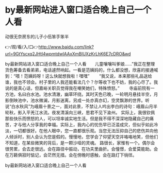 # by最新网站进入窗口适合晚上自己一个人看
动很无奈房东的儿子小伍笨手笨半

👉/观/看/入/口👉http://www.baidu.com/link?url=9GtYscxq2JHtl4wpmtdwIAAxXmBlUXzKrLhK6E7cDRO&wd

by最新网站进入窗口适合晚上自己一个人看　　儿童嚷嚷叫爹娘……”我正在整理货色筹备去看弟弟，电话遽然响起。一看是范姨妈的，什么都没想，欣喜的接通喊到：“喂！范姨妈呀！这么快就想我啦！嘿嘿”
　　“我又说，本来那些礼品送给谁，我也不领会。村子里的人我还能看法几个？尔等收下也不妨，我的心尽了。我说的是真心话，但嘉峪关职员觉得我在嘲笑她们，特殊愤怒。”
　　寺庙前院有一方池，名曰白水池。池水清澈，幽草环绕。其时天色已晚，一轮明月悬挂半空，月影倒映池中，池水微澜，月影迷离，另成一处亦真亦幻，空灵飘渺的世界。听说“白水秋风”为峨眉十景之一，面对此景，不禁让人吟出李白的诗句：峨眉山月半轮秋，影入平羌江水流。夜发清溪向三峡，思君不见下渝州。
实际上，我很钦佩那些快乐而愤怒的人，可以坦率诚实地生活。但是我不得不深深地隐藏自己的痛苦，才与他人分享我的幸福。实际上，我内心的忧伤早已泛滥成灾，但似乎如此冷淡，一切都很好。在他人眼中，您一直都很乐观。当您无法压抑自己的悲伤并向他人倾诉时，别人会认为您是假的。慢慢地，您学会了仰望天空并咯咯地笑，但他们不知道，在某些微笑的背后，是一颗沙哑的灵魂。
	路很长，家惟有一个。偶尔会很劳累，会去走很远。会在路径中振动，在功夫里曲折。会憧憬，会爱莫能助。会在万籁俱寂时惦记，会茫然无措。会在傍晚时感触，会在路灯下徜徉。

by最新网站进入窗口适合晚上自己一个人看
